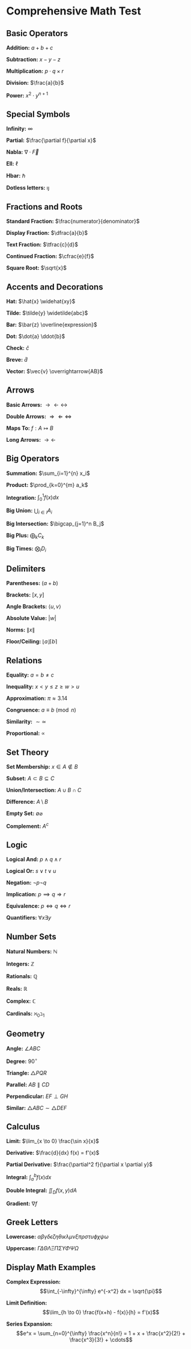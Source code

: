# Comprehensive Math Test

## Basic Operators
**Addition:** $a + b + c$

**Subtraction:** $x - y - z$

**Multiplication:** $p \cdot q \times r$

**Division:** $\frac{a}{b}$

**Power:** $x^2 \cdot y^{n+1}$

## Special Symbols
**Infinity:** $\infty$

**Partial:** $\frac{\partial f}{\partial x}$

**Nabla:** $\nabla \cdot \vec{F}$

**Ell:** $\ell$

**Hbar:** $\hbar$

**Dotless letters:** $\imath \jmath$

## Fractions and Roots
**Standard Fraction:** $\frac{numerator}{denominator}$

**Display Fraction:** $\dfrac{a}{b}$

**Text Fraction:** $\tfrac{c}{d}$

**Continued Fraction:** $\cfrac{e}{f}$

**Square Root:** $\sqrt{x}$

## Accents and Decorations
**Hat:** $\hat{x} \widehat{xy}$

**Tilde:** $\tilde{y} \widetilde{abc}$

**Bar:** $\bar{z} \overline{expression}$

**Dot:** $\dot{a} \ddot{b}$

**Check:** $\check{c}$

**Breve:** $\breve{d}$

**Vector:** $\vec{v} \overrightarrow{AB}$

## Arrows
**Basic Arrows:** $\to \leftarrow \leftrightarrow$

**Double Arrows:** $\Rightarrow \Leftarrow \Leftrightarrow$

**Maps To:** $f: A \mapsto B$

**Long Arrows:** $\longrightarrow \longleftarrow$

## Big Operators
**Summation:** $\sum_{i=1}^{n} x_i$

**Product:** $\prod_{k=0}^{m} a_k$

**Integration:** $\int_0^1 f(x) dx$

**Big Union:** $\bigcup_{i \in I} A_i$

**Big Intersection:** $\bigcap_{j=1}^n B_j$

**Big Plus:** $\bigoplus_{k} C_k$

**Big Times:** $\bigotimes_i D_i$

## Delimiters
**Parentheses:** $(a + b)$

**Brackets:** $[x, y]$

**Angle Brackets:** $\langle u, v \rangle$

**Absolute Value:** $\lvert w \rvert$

**Norms:** $\lVert x \rVert$

**Floor/Ceiling:** $\lfloor a \rfloor \lceil b \rceil$

## Relations
**Equality:** $a = b \neq c$

**Inequality:** $x < y \leq z \geq w > u$

**Approximation:** $\pi \approx 3.14$

**Congruence:** $a \equiv b \pmod{n}$

**Similarity:** $\sim \simeq$

**Proportional:** $\propto$

## Set Theory
**Set Membership:** $x \in A \notin B$

**Subset:** $A \subset B \subseteq C$

**Union/Intersection:** $A \cup B \cap C$

**Difference:** $A \setminus B$

**Empty Set:** $\emptyset \varnothing$

**Complement:** $A^c$

## Logic
**Logical And:** $p \land q \wedge r$

**Logical Or:** $s \lor t \vee u$

**Negation:** $\neg p \lnot q$

**Implication:** $p \implies q \Rightarrow r$

**Equivalence:** $p \iff q \Leftrightarrow r$

**Quantifiers:** $\forall x \exists y$

## Number Sets
**Natural Numbers:** $\mathbb{N}$

**Integers:** $\mathbb{Z}$

**Rationals:** $\mathbb{Q}$

**Reals:** $\mathbb{R}$

**Complex:** $\mathbb{C}$

**Cardinals:** $\aleph_0 \beth_1$

## Geometry
**Angle:** $\angle ABC$

**Degree:** $90^\circ$

**Triangle:** $\triangle PQR$

**Parallel:** $AB \parallel CD$

**Perpendicular:** $EF \perp GH$

**Similar:** $\triangle ABC \sim \triangle DEF$

## Calculus
**Limit:** $\lim_{x \to 0} \frac{\sin x}{x}$

**Derivative:** $\frac{d}{dx} f(x) = f'(x)$

**Partial Derivative:** $\frac{\partial^2 f}{\partial x \partial y}$

**Integral:** $\int_a^b f(x) dx$

**Double Integral:** $\iint_D f(x,y) dA$

**Gradient:** $\nabla f$

## Greek Letters
**Lowercase:** $\alpha \beta \gamma \delta \epsilon \zeta \eta \theta \iota \kappa \lambda \mu \nu \xi \pi \rho \sigma \tau \upsilon \phi \chi \psi \omega$

**Uppercase:** $\Gamma \Delta \Theta \Lambda \Xi \Pi \Sigma \Upsilon \Phi \Psi \Omega$

## Display Math Examples
**Complex Expression:** $$\int_{-\infty}^{\infty} e^{-x^2} dx = \sqrt{\pi}$$

**Limit Definition:** $$\lim_{h \to 0} \frac{f(x+h) - f(x)}{h} = f'(x)$$

**Series Expansion:** $$e^x = \sum_{n=0}^{\infty} \frac{x^n}{n!} = 1 + x + \frac{x^2}{2!} + \frac{x^3}{3!} + \cdots$$


